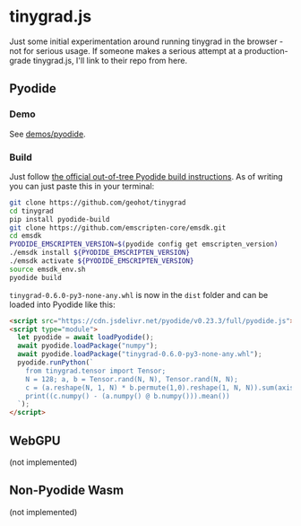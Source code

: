 # tinygrad.js
Just some initial experimentation around running tinygrad in the browser - not for serious usage. If someone makes a serious attempt at a production-grade tinygrad.js, I'll link to their repo from here.

## Pyodide
### Demo
See [demos/pyodide](https://josephrocca.github.com/tinygrad.js/demos/pyodide).

### Build
Just follow [the official out-of-tree Pyodide build instructions](https://pyodide.org/en/stable/development/building-and-testing-packages.html). As of writing you can just paste this in your terminal:
```bash
git clone https://github.com/geohot/tinygrad
cd tinygrad
pip install pyodide-build
git clone https://github.com/emscripten-core/emsdk.git
cd emsdk
PYODIDE_EMSCRIPTEN_VERSION=$(pyodide config get emscripten_version)
./emsdk install ${PYODIDE_EMSCRIPTEN_VERSION}
./emsdk activate ${PYODIDE_EMSCRIPTEN_VERSION}
source emsdk_env.sh
pyodide build
```
`tinygrad-0.6.0-py3-none-any.whl` is now in the `dist` folder and can be loaded into Pyodide like this:
```html
<script src="https://cdn.jsdelivr.net/pyodide/v0.23.3/full/pyodide.js"></script>
<script type="module">
  let pyodide = await loadPyodide();
  await pyodide.loadPackage("numpy");
  await pyodide.loadPackage("tinygrad-0.6.0-py3-none-any.whl");
  pyodide.runPython(`
    from tinygrad.tensor import Tensor;
    N = 128; a, b = Tensor.rand(N, N), Tensor.rand(N, N);
    c = (a.reshape(N, 1, N) * b.permute(1,0).reshape(1, N, N)).sum(axis=2);
    print((c.numpy() - (a.numpy() @ b.numpy())).mean())
  `);
</script>
```

## WebGPU
(not implemented)


## Non-Pyodide Wasm
(not implemented)
